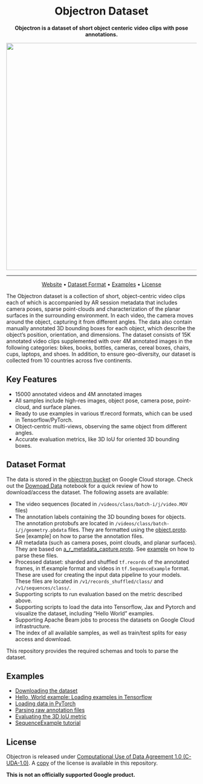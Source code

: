 
<div align="center">

# Objectron Dataset

**Objectron is a dataset of short object centeric video clips with pose annotations.**

<img src="docs/images/objectron_samples.gif" width="600px">

---
<p align="center">
  <a href="https://www.objectron.dev">Website</a> •
  <a href="#key-features">Dataset Format</a> •
  <a href="#examples">Examples</a> •
  <a href="#license">License</a>
</p>

</div>



The Objectron dataset is a collection of short, object-centric video clips each of which is accompanied by AR session metadata that includes camera poses, sparse point-clouds and characterization of the planar surfaces in the surrounding environment. In each video, the camera moves around the object, capturing it from different angles. The data also contain manually annotated 3D bounding boxes for each object, which describe the object’s position, orientation, and dimensions. The dataset consists of 15K annotated video clips supplemented with over 4M annotated images in the following categories: bikes, books, bottles, cameras, cereal boxes, chairs, cups, laptops, and shoes. In addition, to ensure geo-diversity, our dataset is collected from 10 countries across five continents.

## Key Features
- 15000 annotated videos and 4M annotated images
- All samples include high-res images, object pose, camera pose, point-cloud, and surface planes.
- Ready to use examples in various tf.record formats, which can be used in Tensorflow/PyTorch. 
- Object-centric multi-views, observing the same object from different angles.
- Accurate evaluation metrics, like 3D IoU for oriented 3D bounding boxes.


## Dataset Format
The data is stored in the [objectron bucket](https://storage.googleapis.com/objectron) on Google Cloud storage. Check out the [Downoad Data](https://github.com/google-research-datasets/Objectron/blob/master/notebooks/Download%20Data.ipynb) notebook for a quick review of how to download/access the dataset. The following assets are available:

- The video sequences (located in `/videos/class/batch-i/j/video.MOV` files)
- The annotation labels containing the 3D bounding boxes for objects. The annotation protobufs are located in `/videos/class/batch-i/j/geometry.pbdata` files. They are formatted using the [object.proto](https://github.com/google-research-datasets/Objectron/blob/master/objectron/schema/object.proto). See [example] on how to parse the annotation files.
- AR metadata (such as camera poses, point clouds, and planar surfaces). They are based on [a_r_metadata_capture.proto](https://github.com/google-research-datasets/Objectron/blob/master/objectron/schema/a_r_metadata_capture.proto). See [example]() on how to parse these files.
- Processed dataset: sharded and shuffled `tf.records` of the annotated frames, in tf.example format and videos in `tf.SequenceExample` format. These are used for creating the input data pipeline to your models. These files are located in `/v1/records_shuffled/class/` and `/v1/sequences/class/`.
- Supporting scripts to run evaluation based on the metric described above. 
- Supporting scripts to load the data into Tensorflow, Jax and Pytorch and visualize the dataset, including “Hello World” examples. 
- Supporting Apache Beam jobs to process the datasets on Google Cloud infrastructure.
- The index of all available samples, as well as train/test splits for easy access and download.

This repository provides the required schemas and tools to parse the dataset. 

## Examples
- [Downloading the dataset](https://github.com/google-research-datasets/Objectron/blob/master/notebooks/Download%20Data.ipynb)
- [Hello, World example: Loading examples in Tensorflow](https://github.com/google-research-datasets/Objectron/blob/master/notebooks/Hello%20World.ipynb)
- [Loading data in PyTorch](https://github.com/google-research-datasets/Objectron/blob/master/notebooks/Objectron_Pytorch_tutorial.ipynb)
- [Parsing raw annotation files](https://github.com/google-research-datasets/Objectron/blob/master/notebooks/Parse%20Annotations.ipynb)
- [Evaluating the 3D IoU metric](https://github.com/google-research-datasets/Objectron/blob/master/notebooks/3D_IOU.ipynb)
- [SequenceExample tutorial](https://github.com/google-research-datasets/Objectron/blob/master/notebooks/SequenceExamples.ipynb)

## License
Objectron is released under [Computational Use of Data Agreement 1.0 (C-UDA-1.0)](https://github.com/microsoft/Computational-Use-of-Data-Agreement). A [copy](https://github.com/google-research-datasets/Objectron/blob/master/LICENSE) of the license is available in this repository.


**This is not an officially supported Google product.**


